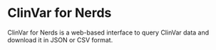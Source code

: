 # ClinVar for Nerds
ClinVar for Nerds is a web-based interface to query ClinVar data and download it
in JSON or CSV format.
